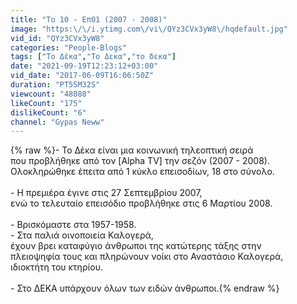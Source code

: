 ```yaml
---
title: "Το 10 - Επ01 (2007 - 2008)"
image: "https:\/\/i.ytimg.com\/vi\/QYz3CVx3yW8\/hqdefault.jpg"
vid_id: "QYz3CVx3yW8"
categories: "People-Blogs"
tags: ["Το Δέκα","Το Δεκα","το δεκα"]
date: "2021-09-19T12:23:12+03:00"
vid_date: "2017-06-09T16:06:50Z"
duration: "PT55M32S"
viewcount: "48088"
likeCount: "175"
dislikeCount: "6"
channel: "Gypas Neww"
---
```

{% raw %}- Το Δέκα είναι μια κοινωνική τηλεοπτική σειρά <br />που προβλήθηκε από τον [Alpha TV] την σεζόν (2007 - 2008). <br />Ολοκληρώθηκε έπειτα από 1 κύκλο επεισοδίων, 18 στο σύνολο. <br /><br />- Η πρεμιέρα έγινε στις 27 Σεπτεμβρίου 2007, <br />ενώ το τελευταίο επεισόδιο προβλήθηκε στις 6 Μαρτίου 2008.<br /><br />- Βρισκόμαστε στα 1957-1958. <br />- Στα παλιά οινοποιεία Καλογερά, <br />έχουν βρει καταφύγιο άνθρωποι της κατώτερης τάξης στην<br />πλειοψηφία τους και πληρώνουν νοίκι στο Αναστάσιο Καλογερά, <br />ιδιοκτήτη του κτηρίου. <br /><br />- Στο ΔΕΚΑ υπάρχουν όλων των ειδών άνθρωποι.{% endraw %}
